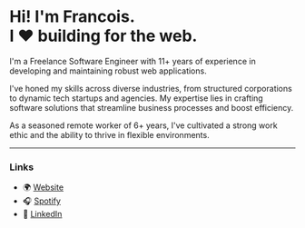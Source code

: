 # Hi! I'm Francois. <br /> I :heart: building for the web.

I'm a Freelance Software Engineer with 11+ years of experience in developing and maintaining robust web applications.

I've honed my skills across diverse industries, from structured corporations to dynamic tech startups and agencies. My expertise lies in crafting software solutions that streamline business processes and boost efficiency.

As a seasoned remote worker of 6+ years, I've cultivated a strong work ethic and the ability to thrive in flexible environments.

<hr />

### Links
- :earth_africa: [Website](https://francoislaubscher.dev)
- :headphones: [Spotify](https://open.spotify.com/user/fjlaubscher)
- :necktie: [LinkedIn](https://www.linkedin.com/in/fjlaubscher)
